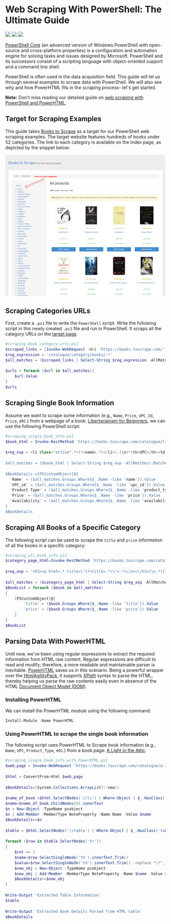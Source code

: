 # Web Scraping With PowerShell: The Ultimate Guide

[<img src="https://img.shields.io/static/v1?label=&message=PowerShell&color=brightgreen" />]() [<img src="https://img.shields.io/static/v1?label=&message=PowerHTML&color=yellow" />]() [<img src="https://img.shields.io/static/v1?label=&message=Web%20Scraping&color=important" />](https://github.com/topics/web-scraping)

[PowerShell Core](https://github.com/PowerShell/PowerShell) (an advanced version of Windows PowerShell with open-source and cross-platform properties) is a configuration and automation engine for solving tasks and issues designed by Microsoft. PowerShell and its successors consist of a scripting language with object-oriented support and a command line shell. 

PowerShell is often used in the data acquisition field. This guide will let us through several examples to scrape data with PowerShell. We will also see why and how PowerHTML fits in the scraping process- let's get started. 

**Note:** Don't miss reading our detailed guide on [web scraping with PowerShell and PowerHTML](https://oxylabs.io/blog/powershell-web-scraping). 

## Target for Scraping Examples

This guide takes [Books to Scrape](https://books.toscrape.com/) as a target for our PowerShell web scraping examples. The target website features hundreds of books under 52 categories. The link to each category is available on the index page, as depicted by the snippet below:

![Index Page of the Target](IndexPage.png)

## Scraping Categories URLs

First, create a `.ps1` file to write the `PowerShell` script. Write the following script in this newly created `.ps1` file and run in PowerShell. It scraps all the category URLs on the [target page](https://books.toscrape.com/). 

```powershell
#scraping_book_category_urls.ps1
$scraped_links = (Invoke-WebRequest -Uri 'https://books.toscrape.com/').Links.Href  | Get-Unique 
$reg_expression = 'catalogue/category/books/.*'
$all_matches = ($scraped_links | Select-String $reg_expression -AllMatches).Matches
 
$urls = foreach ($url in $all_matches){
    $url.Value
}
$urls
```

## Scraping Single Book Information

Assume we want to scrape some information (e.g., `Name`, `Price`, `UPC_Id`, `Price`, etc.) from a webpage of a book: [Libertarianism for Beginners](https://books.toscrape.com/catalogue/libertarianism-for-beginners_982/index.html), we can use the following PowerShell script: 

```powershell
#scraping_single_book_info.ps1
$book_html = Invoke-RestMethod 'https://books.toscrape.com/catalogue/libertarianism-for-beginners_982/index.html'
 
$reg_exp = <li class="active".*>(?<name>.*)</li>(.|\n)*<th>UPC</th><td.*>(?<upc_id>.*)</td>(.|\n)*<th>Product Type</th><td.*>(?<product_type>.*)</td>(.|\n)*<th>Price.*</th><td.*>(?<price>.*)</td>(.|\n)* <th>Availability</th>(.|\n)*<td.*>(?<availability>.*)</td>'
 
$all_matches = ($book_html | Select-String $reg_exp -AllMatches).Matches
 
$BookDetails =[PSCustomObject]@{
  'Name' = ($all_matches.Groups.Where{$_.Name -like 'name'}).Value
  'UPC_id' = ($all_matches.Groups.Where{$_.Name -like 'upc_id'}).Value
  'Product Type' = ($all_matches.Groups.Where{$_.Name -like 'product_type'}).Value
  'Price' = ($all_matches.Groups.Where{$_.Name -like 'price'}).Value
  'Availability' = ($all_matches.Groups.Where{$_.Name -like 'availability'}).Value
}
$BookDetails 
```

## Scraping All Books of a Specific Category

The following script can be used to scrape the `title` and `price` information of all the books in a specific category:

```powershell
#scraping_all_book_info.ps1
$category_page_html=Invoke-RestMethod 'https://books.toscrape.com/catalogue/category/books/sports-and-games_17/index.html'

$reg_exp = '<h3><a href=.* title=\"(?<title>.*)\">.*<\/a><\/h3>(\n.*){13}<p class="price_color">(?<price>.*)<\/p>'

$all_matches = ($category_page_html | Select-String $reg_exp -AllMatches).Matches
$BookList = foreach ($book in $all_matches)
{
    [PSCustomObject]@{
        'title' = ($book.Groups.Where{$_.Name -like 'title'}).Value
        'price' = ($book.Groups.Where{$_.Name -like 'price'}).Value      
    }
}
$BookList 
```

## Parsing Data With PowerHTML

Until now, we’ve been using regular expressions to extract the required information from HTML raw content. Regular expressions are difficult to read and modify; therefore, a more readable and maintainable parser is inevitable. [PowerHTML](https://www.powershellgallery.com/packages/PowerHTML/0.1.7) saves us in this scenario. Being a powerful wrapper over the [HtmlAgilityPack](https://html-agility-pack.net/), it supports  *[XPath](https://oxylabs.io/blog/xpath-vs-css)* syntax to parse the HTML, thereby helping us parse the raw contents easily even in absence of the HTML [Document Object Model (DOM)](https://www.w3.org/TR/WD-DOM/introduction.html).

### Installing PowerHTML

We can install the PowerHTML module using the following command:

```powershell
Install-Module -Name PowerHTML 
```

### Using PowerHTML to scrape the single book information

The following script uses PowerHTML to Scrape book information (e.g., `Name`, `UPC`, `Product_Type`, etc.) from a book page: [A Light in the Attic](https://books.toscrape.com/catalogue/a-light-in-the-attic_1000/index.html).

```powershell
#scraping_single_book_info_with_PowerHTML.ps1
$web_page = Invoke-WebRequest 'https://books.toscrape.com/catalogue/a-light-in-the-attic_1000/index.html'
 
$html = ConvertFrom-Html $web_page
 
$BookDetails=[System.Collections.ArrayList]::new()
 
$name_of_book =$html.SelectNodes('//li') | Where-Object { $_.HasClass('active') }
$name=$name_of_book.ChildNodes[0].innerText
$n = New-Object -TypeName psobject
$n | Add-Member -MemberType NoteProperty -Name Name -Value $name
$BookDetails+=$n
 
$table = $html.SelectNodes('//table') | Where-Object { $_.HasClass('table-striped') }
 
foreach ($row in $table.SelectNodes('tr'))
{
    $cnt += 1
    $name=$row.SelectSingleNode('th').innerText.Trim() 
    $value=$row.SelectSingleNode('td').innerText.Trim() -replace "\?", " "
    $new_obj = New-Object -TypeName psobject
    $new_obj | Add-Member -MemberType NoteProperty -Name $name -Value $value
    $BookDetails+=$new_obj 
}
 
Write-Output 'Extracted Table Information'
$table
 
Write-Output 'Extracted Book Details Parsed from HTML table'
$BookDetails
```


